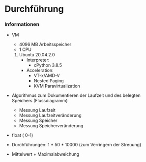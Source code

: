 # Durchführung

### Informationen

- VM
    - 4096 MB Arbeitsspeicher
    - 1 CPU 

    1. Ubuntu 20.04.2.0
        - Interpreter: 
            - cPython 3.8.5
        - Acceleration: 
            - VT-x/AMD-V
            - Nested Paging
            - KVM Paravirtualization

- Algorithmus zum Dokumentieren der Laufzeit und des belegten Speichers
(Flussdiagramm)
    - Messung Laufzeit
    - Messung Laufzeitveränderung
    - Messung Speicher
    - Messung Speicherveränderung

- float ( 0-1)

- Durchführungen: 1 * 50 * 10000 (zum Verringern der Streuung)
- Mittelwert + Maximalabweichung
